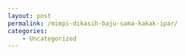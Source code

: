 ```yaml
---
layout: post
permalink: /mimpi-dikasih-baju-sama-kakak-ipar/
categories:
    - Uncategorized
---
```


